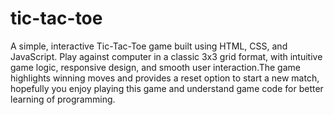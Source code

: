 # tic-tac-toe
A simple, interactive Tic-Tac-Toe game built using HTML, CSS, and JavaScript. Play against computer in a classic 3x3 grid format, with intuitive game logic, responsive design, and smooth user interaction.The game highlights winning moves and provides a reset option to start a new match, hopefully you enjoy playing this game and understand game code for better learning of programming.
